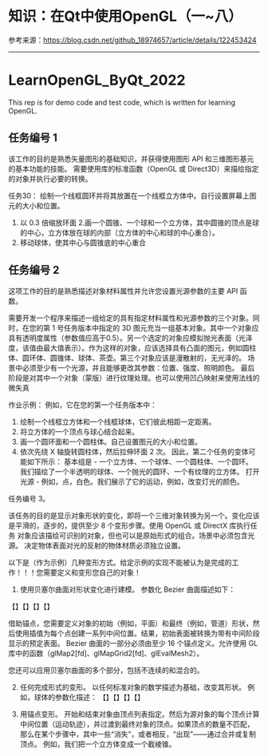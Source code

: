 # 知识：在Qt中使用OpenGL（一~八）
参考来源：https://blog.csdn.net/github_18974657/article/details/122453424

---
# LearnOpenGL_ByQt_2022
This rep is for demo code and test code, which is written for learning OpenGL.

## 任务编号 1

该工作的目的是熟悉矢量图形的基础知识，并获得使用图形 API 和三维图形基元的基本功能的技能。
需要使用库的标准函数（OpenGL 或 Direct3D）来描绘指定的对象并执行必要的转换。

任务30：
绘制一个线框圆环并将其放置在一个线框立方体中。自行设置屏幕上图元的大小和位置。
1. 以 0.3 倍缩放环面
2.画一个圆锥、一个球和一个立方体，其中圆锥的顶点是球的中心，立方体放在球的内部（立方体的中心和球的中心重合）。
3. 移动球体，使其中心与圆锥底的中心重合

## 任务编号 2

这项工作的目的是熟悉描述对象材料属性并允许您设置光源参数的主要 API 函数。

需要开发一个程序来描述一组给定的具有指定材料属性和光源参数的三个对象。同时，在您的第 1 号任务版本中指定的 3D 图元充当一组基本对象。其中一个对象应具有透明度属性（参数值应高于0.5）。另一个选定的对象应模拟抛光表面（光泽度，该值由最大值表示）。作为这样的对象，应该选择具有凸面的图元，例如圆柱体、圆环体、圆锥体、球体、茶壶。第三个对象应该是漫散射的，无光泽的。
场景中必须至少有一个光源，并且能够更改其参数：位置、强度、照明颜色。
最后阶段是对其中一个对象（蒙版）进行纹理处理。也可以使用凹凸映射来使用法线的微失真

作业示例：
例如，它在您的第一个任务版本中：
1. 绘制一个线框立方体和一个线框球体，它们彼此相距一定距离。
2. 将立方体的一个顶点与球心结合起来。
3. 画一个圆环面和一个圆柱体。自己设置图元的大小和位置。
4. 依次先绕 X 轴旋转圆柱体，然后拉伸环面 2 次。
因此，第二个任务的变体可能如下所示：
基本组是 - 一个立方体、一个球体、一个圆柱体、一个圆环。
我们描绘了一个半透明的球体、一个抛光的圆环、一个有纹理的立方体。
打开光源 - 例如，点，白色。我们展示了它的运动，例如，改变灯光的颜色。


任务编号 3。

该任务的目的是显示对象形状的变化，即将一个三维对象转换为另一个。变化应该是平滑的，逐步的，提供至少 8 个变形步骤。使用 OpenGL 或 DirectX 库执行任务
对象应该描绘可识别的对象，但也可以是原始形式的组合。场景中必须包含光源。
 决定物体表面对光的反射的物体材质必须独立设置。

以下是（作为示例）几种变形方式。给定示例的实现不能被认为是完成的工作！！！您需要定义和变形您自己的对象！

1. 使用贝塞尔曲面对形状变化进行建模。
参数化 Bezier 曲面描述如下：

【】【】【】【】

借助锚点，您需要定义对象的初始（例如，平面）和最终（例如，管道）形状，然后使用插值为每个点创建一系列中间位置。结果，初始表面被转换为带有中间阶段显示的预定表面。
Bezier 曲面的一部分必须由至少 16 个锚点定义。允许使用 GL 库中的函数（glMap2[fd]、glMapGrid2[fd]、glEvalMesh2）。

您还可以应用贝塞尔曲面的多个部分，包括不连续的和混合的。

2. 任何完成形式的变形。
以任何标准对象的数学描述为基础，改变其形状。
例如，球体的参数化描述：
【】【】【】【】

3. 用锚点变形。
开始和结束对象由顶点列表指定。然后为源对象的每个顶点计算中间位置（运动轨迹），并过渡到最终对象的顶点。如果顶点的数量不匹配，那么在某个步骤中，其中一些“消失”，或者相反，“出现”——通过合并或复制顶点。
例如，我们把一个立方体变成一个截棱锥。



